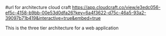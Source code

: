 #url for architecture cloud craft
https://app.cloudcraft.co/view/e3edc056-ef5c-4158-b9bb-00e53d0dfa26?key=6a4f3622-d75c-46a5-93a2-39097b71b419&interactive=true&embed=true


This is the three tier architecture for a web application
